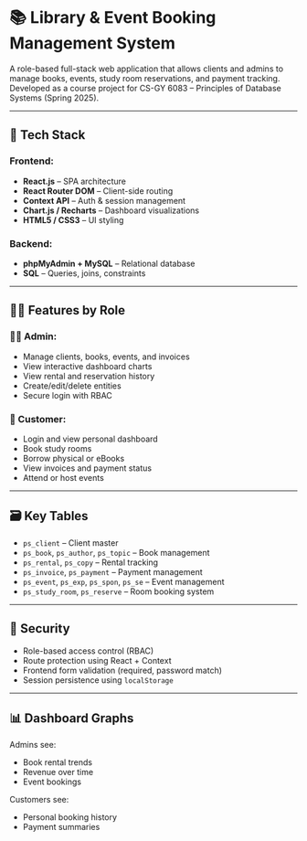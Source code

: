 # 📚 Library & Event Booking Management System

A role-based full-stack web application that allows clients and admins to manage books, events, study room reservations, and payment tracking. Developed as a course project for CS-GY 6083 – Principles of Database Systems (Spring 2025).

---

## 🔧 Tech Stack
### Frontend:
- **React.js** – SPA architecture
- **React Router DOM** – Client-side routing
- **Context API** – Auth & session management
- **Chart.js / Recharts** – Dashboard visualizations
- **HTML5 / CSS3** – UI styling

### Backend:
- **phpMyAdmin + MySQL** – Relational database
- **SQL** – Queries, joins, constraints

---

## 🧑‍💼 Features by Role

### 🧑‍💻 Admin:
- Manage clients, books, events, and invoices
- View interactive dashboard charts
- View rental and reservation history
- Create/edit/delete entities
- Secure login with RBAC

### 👤 Customer:
- Login and view personal dashboard
- Book study rooms
- Borrow physical or eBooks
- View invoices and payment status
- Attend or host events

---

## 🗃️ Key Tables

- `ps_client` – Client master
- `ps_book`, `ps_author`, `ps_topic` – Book management
- `ps_rental`, `ps_copy` – Rental tracking
- `ps_invoice`, `ps_payment` – Payment management
- `ps_event`, `ps_exp`, `ps_spon`, `ps_se` – Event management
- `ps_study_room`, `ps_reserve` – Room booking system

---

## 🔐 Security

- Role-based access control (RBAC)
- Route protection using React + Context
- Frontend form validation (required, password match)
- Session persistence using `localStorage`

---

## 📊 Dashboard Graphs

Admins see:
- Book rental trends
- Revenue over time
- Event bookings

Customers see:
- Personal booking history
- Payment summaries
